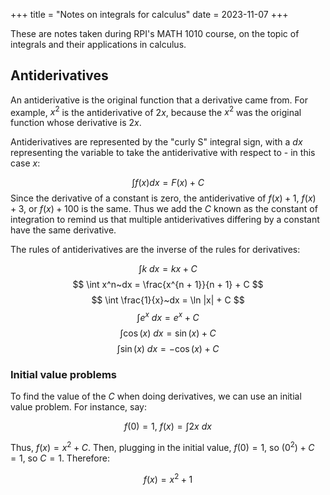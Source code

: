 +++
title = "Notes on integrals for calculus"
date = 2023-11-07
+++

These are notes taken during RPI's MATH 1010 course, on the topic of integrals and their applications in calculus.

<!-- more -->

## Antiderivatives

An antiderivative is the original function that a derivative came from. For example, $x^2$ is the antiderivative of $2x$, because the $x^2$ was the original function whose derivative is $2x$.

Antiderivatives are represented by the "curly S" integral sign, with a $dx$ representing the variable to take the antiderivative with respect to - in this case $x$:

$$
\int f(x) dx = F(x) + C
$$
Since the derivative of a constant is zero, the antiderivative of $f(x) + 1$, $f(x) + 3$, or $f(x) + 100$ is the same. Thus we add the $C$ known as the constant of integration to remind us that multiple antiderivatives differing by a constant have the same derivative.

The rules of antiderivatives are the inverse of the rules for derivatives:

$$
\int k~dx = kx + C
$$
$$
\int x^n~dx = \frac{x^{n + 1}}{n + 1} + C
$$
$$
\int \frac{1}{x}~dx = \ln |x| + C
$$
$$
\int e^x~dx = e^x + C
$$
$$
\int \cos(x)~dx = \sin(x) + C
$$
$$
\int \sin(x)~dx = -\cos(x) + C
$$

### Initial value problems

To find the value of the $C$ when doing derivatives, we can use an initial value problem. For instance, say:

$$
f(0) = 1,~f(x) = \int 2x~dx
$$

Thus, $f(x) = x^2 + C$. Then, plugging in the initial value, $f(0) = 1$, so $(0^2) + C = 1$, so $C = 1$. Therefore:

$$
f(x) = x^2 + 1
$$
